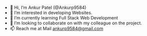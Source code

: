 - 👋 Hi, I’m Ankur Patel (@Ankurp9584)
- 👀 I’m interested in developing Websites.
- 🌱 I’m currently learning Full Stack Web Development
- 💞️ I’m looking to collaborate on with my colleague on the project.
- 📫 Reach me at Mail ankurp9584@gmail.com

<!---
Ankurp9584/Ankurp9584 is a ✨ special ✨ repository because its `README.md` (this file) appears on your GitHub profile.
You can click the Preview link to take a look at your changes.
--->
